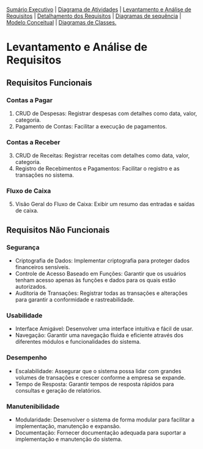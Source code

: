 [Sumário Executivo](README.md) | [Diagrama de Atividades](README.DA.md) | [Levantamento e Análise de Requisitos](README.LAR.md) | [Detalhamento dos Requisitos](README.DR.md) | [Diagramas de sequência]() | [Modelo Conceitual](README.MC.md) | [Diagramas de Classes.](README.DC.md) 

# Levantamento e Análise de Requisitos

## Requisitos Funcionais

### Contas a Pagar

1. CRUD de Despesas: Registrar despesas com detalhes como data, valor, categoria.
2. Pagamento de Contas: Facilitar a execução de pagamentos.

### Contas a Receber

3. CRUD de Receitas: Registrar receitas com detalhes como data, valor, categoria.
4. Registro de Recebimentos e Pagamentos: Facilitar o registro e as transações no sistema.

### Fluxo de Caixa

5. Visão Geral do Fluxo de Caixa: Exibir um resumo das entradas e saídas de caixa.

## Requisitos Não Funcionais

### Segurança

- Criptografia de Dados: Implementar criptografia para proteger dados financeiros sensíveis.
- Controle de Acesso Baseado em Funções: Garantir que os usuários tenham acesso apenas às funções e dados para os quais estão autorizados.
- Auditoria de Transações: Registrar todas as transações e alterações para garantir a conformidade e rastreabilidade.

### Usabilidade

- Interface Amigável: Desenvolver uma interface intuitiva e fácil de usar.
- Navegação: Garantir uma navegação fluida e eficiente através dos diferentes módulos e funcionalidades do sistema.

### Desempenho

- Escalabilidade: Assegurar que o sistema possa lidar com grandes volumes de transações e crescer conforme a empresa se expande.
- Tempo de Resposta: Garantir tempos de resposta rápidos para consultas e geração de relatórios.

### Manutenibilidade

- Modularidade: Desenvolver o sistema de forma modular para facilitar a implementação, manutenção e expansão.
- Documentação: Fornecer documentação adequada para suportar a implementação e manutenção do sistema.
